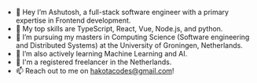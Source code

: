 - 👋 Hey I’m Ashutosh, a full-stack software engineer with a primary expertise in Frontend development.
- 💯 My top skills are TypeScript, React, Vue, Node.js, and python.
- 👀 I’m pursuing my masters in Computing Science (Software engineering and Distributed Systems) at the University of Groningen, Netherlands.
- 🌱 I’m also actively learning Machine Learning and AI.
- 💸 I'm a registered freelancer in the Netherlands.
- 📫 Reach out to me on hakotacodes@gmail.com! 

<!---
AshDarkfold/AshDarkfold is a ✨ special ✨ repository because its `README.md` (this file) appears on your GitHub profile.
You can click the Preview link to take a look at your changes.
--->
